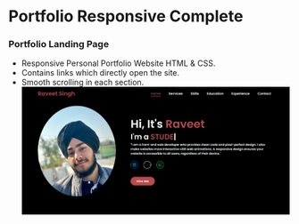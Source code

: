 # Portfolio Responsive Complete
### Portfolio Landing Page

- Responsive Personal Portfolio Website HTML & CSS.
- Contains links which directly open the site.
- Smooth scrolling in each section.
  <br>
![preview img](/preview.png)

